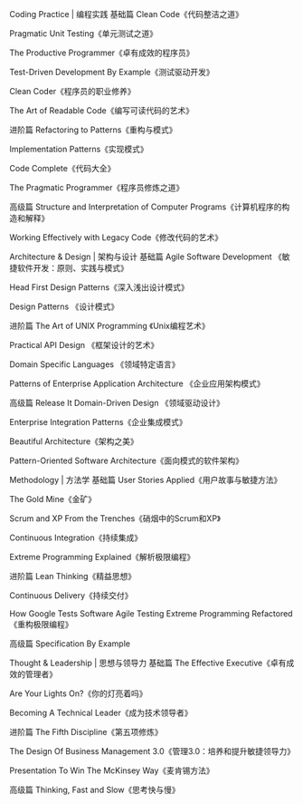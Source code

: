 Coding Practice | 编程实践
基础篇
Clean Code《代码整洁之道》

Pragmatic Unit Testing《单元测试之道》

The Productive Programmer《卓有成效的程序员》

Test-Driven Development By Example《测试驱动开发》

Clean Coder《程序员的职业修养》

The Art of Readable Code《编写可读代码的艺术》

进阶篇
Refactoring to Patterns《重构与模式》

Implementation Patterns《实现模式》

Code Complete《代码大全》

The Pragmatic Programmer《程序员修炼之道》

高级篇
Structure and Interpretation of Computer Programs《计算机程序的构造和解释》

Working Effectively with Legacy Code《修改代码的艺术》

Architecture & Design | 架构与设计
基础篇
Agile Software Development 《敏捷软件开发：原则、实践与模式》

Head First Design Patterns《深入浅出设计模式》

Design Patterns 《设计模式》

进阶篇
The Art of UNIX Programming 《Unix编程艺术》

Practical API Design 《框架设计的艺术》

Domain Specific Languages 《领域特定语言》

Patterns of Enterprise Application Architecture 《企业应用架构模式》

高级篇
Release It Domain-Driven Design 《领域驱动设计》

Enterprise Integration Patterns《企业集成模式》

Beautiful Architecture《架构之美》

Pattern-Oriented Software Architecture《面向模式的软件架构》

Methodology | 方法学
基础篇
User Stories Applied《用户故事与敏捷方法》

The Gold Mine《金矿》

Scrum and XP From the Trenches《硝烟中的Scrum和XP》

Continuous Integration《持续集成》

Extreme Programming Explained《解析极限编程》

进阶篇
Lean Thinking《精益思想》

Continuous Delivery《持续交付》

How Google Tests Software Agile Testing Extreme Programming Refactored《重构极限编程》

高级篇
Specification By Example

Thought & Leadership | 思想与领导力
基础篇
The Effective Executive《卓有成效的管理者》

Are Your Lights On?《你的灯亮着吗》

Becoming A Technical Leader《成为技术领导者》

进阶篇
The Fifth Discipline《第五项修炼》

The Design Of Business Management 3.0《管理3.0：培养和提升敏捷领导力》

Presentation To Win The McKinsey Way《麦肯锡方法》

高级篇
Thinking, Fast and Slow《思考快与慢》
